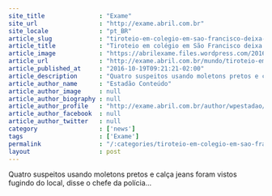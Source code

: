 ```yaml
---
site_title               : "Exame"
site_url                 : "http://exame.abril.com.br"
site_locale              : "pt_BR"
article_slug             : "tiroteio-em-colegio-em-sao-francisco-deixa-4-feridos"
article_title            : "Tiroteio em colégio em São Francisco deixa 4 feridos"
article_image            : "https://abrilexame.files.wordpress.com/2016/09/size_960_16_9_cordao-seattle.jpg?quality=70&strip=all&w=960"
article_url              : "http://exame.abril.com.br/mundo/tiroteio-em-area-externa-de-colegio-em-san-francisco-deixa-4-feridos/"
article_published_at     : "2016-10-19T09:21:21-02:00"
article_description      : "Quatro suspeitos usando moletons pretos e calça jeans foram vistos fugindo do local, disse o chefe da polícia..."
article_author_name      : "Estadão Conteúdo"
article_author_image     : null
article_author_biography : null
article_author_profile   : "http://exame.abril.com.br/author/wpestadao/"
article_author_facebook  : null
article_author_twitter   : null
category                 : ['news']
tags                     : ['Exame']
permalink                : "/:categories/tiroteio-em-colegio-em-sao-francisco-deixa-4-feridos/"
layout                   : post
---
```


Quatro suspeitos usando moletons pretos e calça jeans foram vistos fugindo do local, disse o chefe da polícia...
